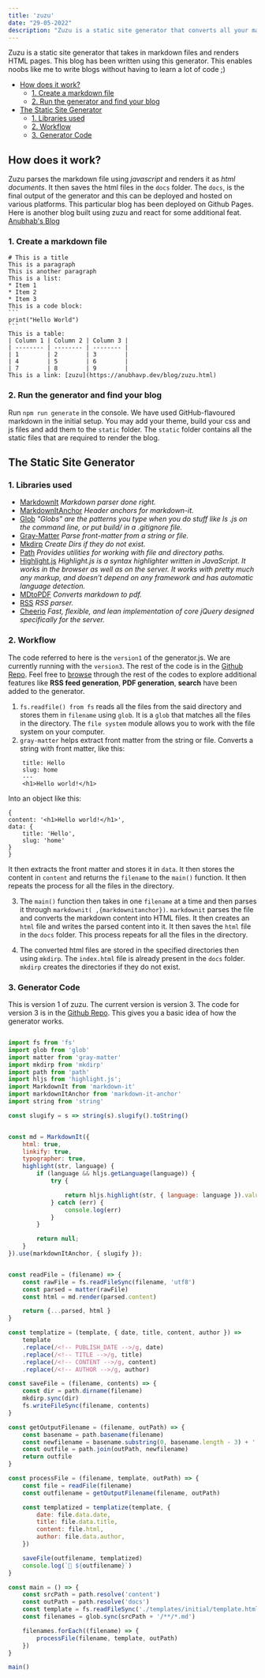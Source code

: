 ```yaml
---
title: 'zuzu'
date: "29-05-2022"
description: "Zuzu is a static site generator that converts all your markdown files into static html pages. It uses Github-flavoured Markdown CSS and highlight.js to beautify code snippets."
---
```


Zuzu is a static site generator that takes in markdown files and renders HTML pages. This blog has been written using this generator. This enables noobs like me to write blogs without having to learn a lot of code ;)

- [How does it work?](#how-does-it-work)
  - [1. Create a markdown file](#1-create-a-markdown-file)
  - [2. Run the generator and find your blog](#2-run-the-generator-and-find-your-blog)
- [The Static Site Generator](#the-static-site-generator)
  - [1. Libraries used](#1-libraries-used)
  - [2. Workflow](#2-workflow)
  - [3. Generator Code](#3-generator-code)
  
## How does it work?

Zuzu parses the markdown file using *javascript* and renders it as *html documents*. It then saves the html files in the `docs` folder. The `docs`, is the final output of the generator and this can be deployed and hosted on various platforms. This particular blog has been deployed on Github Pages. Here is another blog built using zuzu and react for some additional feat. [Anubhab's Blog](https://anubhavp.dev/oldblog/)

### 1. Create a markdown file

    # This is a title
    This is a paragraph
    This is another paragraph
    This is a list:
    * Item 1
    * Item 2
    * Item 3
    This is a code block:
    ```
    print("Hello World")
    ```
    This is a table:
    | Column 1 | Column 2 | Column 3 |
    | -------- | -------- | -------- |
    | 1        | 2        | 3        |
    | 4        | 5        | 6        |
    | 7        | 8        | 9        |
    This is a link: [zuzu](https://anubhavp.dev/blog/zuzu.html)

### 2. Run the generator and find your blog

Run `npm run generate` in the console. We have used GitHub-flavoured markdown in the initial setup. You may add your theme, build your css and js files and add them to the `static` folder. The `static` folder contains all the static files that are required to render the blog.

## The Static Site Generator

### 1. Libraries used

- [MarkdownIt](https://www.npmjs.com/package/markdown-it) *Markdown parser done right.*
- [MarkdownItAnchor](https://www.npmjs.com/package/markdown-it-anchor) *Header anchors for markdown-it.*
- [Glob](https://www.npmjs.com/package/glob) *"Globs" are the patterns you type when you do stuff like ls .js on the command line, or put build/ in a .gitignore file.*
- [Gray-Matter](https://www.npmjs.com/package/gray-matter) *Parse front-matter from a string or file.*
- [Mkdirp](https://npmjs.com/package/mkdirp) *Create Dirs if they do not exist.*
- [Path](https://nodejs.org/api/path.html) *Provides utilities for working with file and directory paths.*
- [Highlight.js](https://highlightjs.org/) *Highlight.js is a syntax highlighter written in JavaScript. It works in the browser as well as on the server. It works with pretty much any markup, and doesn’t depend on any framework and has automatic language detection.*
- [MDtoPDF](https://www.npmjs.com/package/md-to-pdf) *Converts markdown to pdf.*
- [RSS](https://www.npmjs.com/package/rss) *RSS parser.*
- [Cheerio](https://www.npmjs.com/package/cheerio) *Fast, flexible, and lean implementation of core jQuery designed specifically for the server.*

### 2. Workflow

The code referred to here is the `version1` of the generator.js. We are currently running with the `version3`. The rest of the code is in the [Github Repo](https://github.com/fuzzymfx/zuzu). Feel free to [browse](https://github.com/fuzzymfx/zuzu) through the rest of the codes to explore additional features like **RSS feed generation**, **PDF generation**, **search** have been added to the generator.

1. `fs.readfile() from fs` reads all the files from the said directory and stores them in `filename` using `glob`. It is a `glob` that matches all the files in the directory. The `file system` module allows you to work with the file system on your computer.
1. `gray-matter` helps extract front matter from the string or file.
Converts a string with front matter, like this:

```
    title: Hello
    slug: home
    ---
    <h1>Hello world!</h1>
```

Into an object like this:

    {
    content: '<h1>Hello world!</h1>',
    data: { 
        title: 'Hello', 
        slug: 'home' 
    }
    }

 It then extracts the front matter and stores it in `data`. It then stores the content in `content` and returns the `filename` to the `main()` function. It then repeats the process for all the files in the directory.

3. The `main()` function then takes in one `filename` at a time and then parses it through `markdownit( ,{markdownitanchor})`. `markdownit` parses the file and converts the markdown content into HTML files. It then creates an `html` file and writes the parsed content into it. It then saves the `html` file in the `docs` folder. This process repeats for all the files in the directory.

4. The converted html files are stored in the specified directories then using `mkdirp`. The `index.html` file is already present in the `docs` folder. `mkdirp` creates the directories if they do not exist.

### 3. Generator Code

This is version 1 of zuzu. The current version is version 3. The code for version 3 is in the [Github Repo](https://github.com/fuzzymfx/zuzu). This gives you a basic idea of how the generator works.

```js

import fs from 'fs'
import glob from 'glob'
import matter from 'gray-matter'
import mkdirp from 'mkdirp'
import path from 'path'
import hljs from 'highlight.js';
import MarkdownIt from 'markdown-it'
import markdownItAnchor from 'markdown-it-anchor'
import string from 'string'

const slugify = s => string(s).slugify().toString()


const md = MarkdownIt({
    html: true,
    linkify: true,
    typographer: true,
    highlight(str, language) {
        if (language && hljs.getLanguage(language)) {
            try {

                return hljs.highlight(str, { language: language }).value;
            } catch (err) {
                console.log(err)
            }
        }

        return null;
    }
}).use(markdownItAnchor, { slugify });


const readFile = (filename) => {
    const rawFile = fs.readFileSync(filename, 'utf8')
    const parsed = matter(rawFile)
    const html = md.render(parsed.content)

    return {...parsed, html }
}

const templatize = (template, { date, title, content, author }) =>
    template
    .replace(/<!-- PUBLISH_DATE -->/g, date)
    .replace(/<!-- TITLE -->/g, title)
    .replace(/<!-- CONTENT -->/g, content)
    .replace(/<!-- AUTHOR -->/g, author)

const saveFile = (filename, contents) => {
    const dir = path.dirname(filename)
    mkdirp.sync(dir)
    fs.writeFileSync(filename, contents)
}

const getOutputFilename = (filename, outPath) => {
    const basename = path.basename(filename)
    const newfilename = basename.substring(0, basename.length - 3) + '.html'
    const outfile = path.join(outPath, newfilename)
    return outfile
}

const processFile = (filename, template, outPath) => {
    const file = readFile(filename)
    const outfilename = getOutputFilename(filename, outPath)

    const templatized = templatize(template, {
        date: file.data.date,
        title: file.data.title,
        content: file.html,
        author: file.data.author,
    })

    saveFile(outfilename, templatized)
    console.log(`📝 ${outfilename}`)
}

const main = () => {
    const srcPath = path.resolve('content')
    const outPath = path.resolve('docs')
    const template = fs.readFileSync('./templates/initial/template.html', 'utf8')
    const filenames = glob.sync(srcPath + '/**/*.md')

    filenames.forEach((filename) => {
        processFile(filename, template, outPath)
    })
}

main()

```
